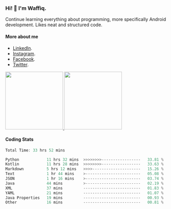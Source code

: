 ### Hi! 👋 I'm Waffiq.

Continue learning everything about programming, more specifically Android development. Likes neat and structured code.

#### More about me 
- [LinkedIn](https://www.linkedin.com/in/waffiqaziz/).
- [Instagram](https://www.instagram.com/waffiqaziz/).
- [Facebook](https://web.facebook.com/WaffiqAziz/).
- [Twitter](https://twitter.com/AzizWaffiq).

<p align="left">
<a href="https://github.com/waffiqaziz">
  <img height="180em" src="https://github-readme-stats-eight-theta.vercel.app/api?username=waffiqaziz&show_icons=true&theme=algolia&include_all_commits=true&count_private=true"/>
  <img height="180em" src="https://github-readme-stats-eight-theta.vercel.app/api/top-langs/?username=waffiqaziz&layout=compact&langs_count=8&theme=algolia"/>
</a>
</p>

#### Coding Stats
<!--START_SECTION:waka-->

```rust
Total Time: 33 hrs 52 mins

Python            11 hrs 32 mins  >>>>>>>>-----------------   33.81 %
Kotlin            11 hrs 28 mins  >>>>>>>>-----------------   33.63 %
Markdown          5 hrs 12 mins   >>>>---------------------   15.26 %
Text              1 hr 44 mins    >------------------------   05.08 %
JSON              1 hr 16 mins    >------------------------   03.74 %
Java              44 mins         >------------------------   02.19 %
XML               37 mins         -------------------------   01.83 %
YAML              21 mins         -------------------------   01.07 %
Java Properties   19 mins         -------------------------   00.93 %
Other             16 mins         -------------------------   00.81 %
```

<!--END_SECTION:waka-->
